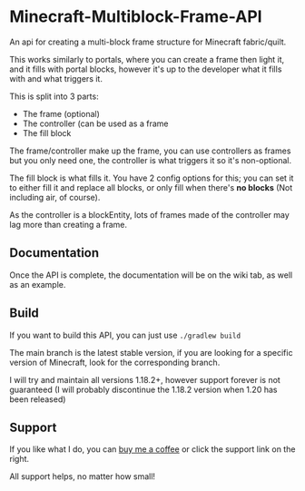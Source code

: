 # Minecraft-Multiblock-Frame-API
An api for creating a multi-block frame structure for Minecraft fabric/quilt.

This works similarly to portals, where you can create a frame then light it, and it fills with portal blocks, however it's up to the developer what it fills with and what triggers it.

This is split into 3 parts:

- The frame (optional)
- The controller (can be used as a frame
- The fill block

The frame/controller make up the frame, you can use controllers as frames but you only need one, the controller is what triggers it so it's non-optional.

The fill block is what fills it. You have 2 config options for this; you can set it to either fill it and replace all blocks, or only fill when there's **no blocks** (Not including air, of course).

As the controller is a blockEntity, lots of frames made of the controller may lag more than creating a frame.

## Documentation
Once the API is complete, the documentation will be on the wiki tab, as well as an example.

## Build

If you want to build this API, you can just use `./gradlew build`

The main branch is the latest stable version, if you are looking for a specific version of Minecraft, look for the corresponding branch.

I will try and maintain all versions 1.18.2+, however support forever is not guaranteed (I will probably discontinue the 1.18.2 version when 1.20 has been released)

## Support

If you like what I do, you can [buy me a coffee](https://ko-fi.com/JWGardiner) or click the support link on the right.

All support helps, no matter how small!
